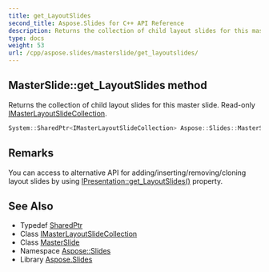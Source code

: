 ```yaml
---
title: get_LayoutSlides
second_title: Aspose.Slides for C++ API Reference
description: Returns the collection of child layout slides for this master slide. Read-only IMasterLayoutSlideCollection.
type: docs
weight: 53
url: /cpp/aspose.slides/masterslide/get_layoutslides/
---
```

## MasterSlide::get_LayoutSlides method


Returns the collection of child layout slides for this master slide. Read-only [IMasterLayoutSlideCollection](../../imasterlayoutslidecollection/).

```cpp
System::SharedPtr<IMasterLayoutSlideCollection> Aspose::Slides::MasterSlide::get_LayoutSlides() override
```

## Remarks


You can access to alternative API for adding/inserting/removing/cloning layout slides by using [IPresentation::get_LayoutSlides()](../../ipresentation/get_layoutslides/) property. 
## See Also

* Typedef [SharedPtr](../../../system/sharedptr/)
* Class [IMasterLayoutSlideCollection](../../imasterlayoutslidecollection/)
* Class [MasterSlide](../)
* Namespace [Aspose::Slides](../../)
* Library [Aspose.Slides](../../../)
